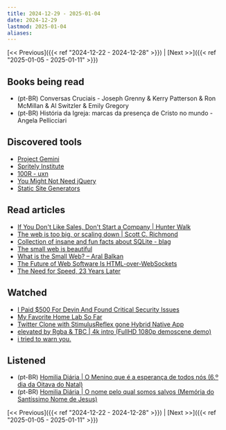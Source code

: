 ```yaml
---
title: 2024-12-29 - 2025-01-04
date: 2024-12-29
lastmod: 2025-01-04
aliases:
---
```


[<< Previous]({{< ref "2024-12-22 - 2024-12-28" >}}) | [Next >>]({{< ref "2025-01-05 - 2025-01-11" >}})

## Books being read
- (pt-BR) Conversas Cruciais - Joseph Grenny & Kerry Patterson & Ron McMillan &
  Al Switzler & Emily Gregory
- (pt-BR) História da Igreja: marcas da presença de Cristo no mundo - Angela
  Pellicciari

## Discovered tools
- [Project Gemini](https://geminiprotocol.net)
- [Spritely Institute](https://spritely.institute)
- [100R - uxn](https://100r.co/site/uxn.html)
- [You Might Not Need jQuery](https://youmightnotneedjquery.com)
- [Static Site Generators](https://staticsitegenerators.net)

## Read articles
- [If You Don't Like Sales, Don't Start a Company | Hunter Walk](https://hunterwalk.com/2024/12/30/if-you-dont-like-sales-dont-start-a-company/)
- [The web is too big, or scaling down | Scott C. Richmond](https://scottrichmond.me/the-web-is-too-big)
- [Collection of insane and fun facts about SQLite - blag](https://avi.im/blag/2024/sqlite-facts)
- [The small web is beautiful](https://benhoyt.com/writings/the-small-web-is-beautiful)
- [What is the Small Web? – Aral Balkan](https://ar.al/2020/08/07/what-is-the-small-web)
- [The Future of Web Software Is HTML-over-WebSockets](https://alistapart.com/article/the-future-of-web-software-is-html-over-websockets/)
- [The Need for Speed, 23 Years Later](https://www.nngroup.com/articles/the-need-for-speed/)

## Watched
- [I Paid $500 For Devin And Found Critical Security Issues](https://www.youtube.com/watch?v=927W6zzvV-c)
- [My Favorite Home Lab So Far](https://www.youtube.com/watch?v=wbRViRwflbI)
- [Twitter Clone with StimulusReflex gone Hybrid Native App](https://www.youtube.com/watch?v=TFymV80ZuAo)
- [elevated by Rgba & TBC | 4k intro (FullHD 1080p demoscene demo)](https://www.youtube.com/watch?v=jB0vBmiTr6o)
- [i tried to warn you.](https://www.youtube.com/watch?v=ugaLp6BIkgo)

## Listened
- (pt-BR) [Homilia Diária | O Menino que é a esperança de todos nós (6.º dia da Oitava do Natal)](https://www.youtube.com/watch?v=SJSuLR8XmoI)
- (pt-BR) [Homilia Diária | O nome pelo qual somos salvos (Memória do Santíssimo Nome de Jesus)](https://www.youtube.com/watch?v=DWu1Nb8XBSA)

[<< Previous]({{< ref "2024-12-22 - 2024-12-28" >}}) | [Next >>]({{< ref "2025-01-05 - 2025-01-11" >}})
